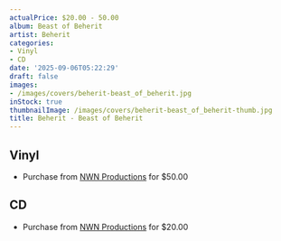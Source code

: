 ```yaml
---
actualPrice: $20.00 - 50.00
album: Beast of Beherit
artist: Beherit
categories:
- Vinyl
- CD
date: '2025-09-06T05:22:29'
draft: false
images:
- /images/covers/beherit-beast_of_beherit.jpg
inStock: true
thumbnailImage: /images/covers/beherit-beast_of_beherit-thumb.jpg
title: Beherit - Beast of Beherit
---
```


## Vinyl
* Purchase from [NWN Productions](http://shop.nwnprod.com/index.php?route=product/product&path=75&product_id=63310&sort=pd.name&order=ASC) for $50.00
## CD
* Purchase from [NWN Productions](http://shop.nwnprod.com/index.php?route=product/product&path=93&product_id=63309&sort=pd.name&order=ASC) for $20.00
